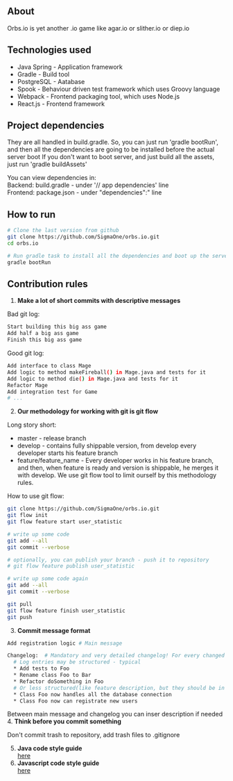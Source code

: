 ## About
Orbs.io is yet another .io game like agar.io or slither.io or diep.io

## Technologies used
* Java Spring - Application framework
* Gradle - Build tool
* PostgreSQL - Aatabase 
* Spook - Behaviour driven test framework which uses Groovy language
* Webpack - Frontend packaging tool, which uses Node.js
* React.js - Frontend framework

## Project dependencies
They are all handled in build.gradle. 
So, you can just run 'gradle bootRun', and then all the dependencies are going to be installed before the actual server boot
If you don't want to boot server, and just build all the assets, just run 'gradle buildAssets'

You can view dependencies in:  
Backend: build.gradle - under '// app dependencies' line  
Frontend: package.json - under "dependencies":" line

## How to run
```bash
# Clone the last version from github 
git clone https://github.com/SigmaOne/orbs.io.git
cd orbs.io

# Run gradle task to install all the dependencies and boot up the server
gradle bootRun
```

## Contribution rules
1. **Make a lot of short commits with descriptive messages**
  
  Bad git log:
  ```bash
  Start building this big ass game
  Add half a big ass game
  Finish this big ass game
  ```
  
  Good git log:
  ```bash
  Add interface to class Mage 
  Add logic to method makeFireball() in Mage.java and tests for it
  Add logic to method die() in Mage.java and tests for it
  Refactor Mage
  Add integration test for Game
  # ...
  ```
2. **Our methodology for working with git is git flow**

  Long story short: 
  * master - release branch 
  * develop - contains fully shippable version, from develop every developer starts his feature branch
  * feature/feature_name - Every developer works in his feature branch, and then, when feature is ready and version is shippable, he merges it with develop. We use git flow tool to limit ourself by this methodology rules.  
  
  How to use git flow:
  ```bash
  git clone https://github.com/SigmaOne/orbs.io.git
  git flow init
  git flow feature start user_statistic
  
  # write up some code
  git add --all
  git commit --verbose
  
  # optionally, you can publish your branch - push it to repository
  # git flow feature publish user_statistic
  
  # write up some code again
  git add --all
  git commit --verbose
  
  git pull
  git flow feature finish user_statistic
  git push
  ```
3. **Commit message format**
  ```bash
  Add registration logic # Main message 

  Changelog:  # Mandatory and very detailed changelog! For every changed line of code!
    # Log entries may be structured - typical
    * Add tests to Foo  
    * Rename class Foo to Bar
    * Refactor doSomething in Foo
    # Or less structured(like feature description, but they should be in separate commit ideally)
    * Class Foo now handles all the database connection
    * Class Foo now can registrate new users
  ```
  Between main message and changelog you can inser description if needed 
4. **Think before you commit something**

  Don't commit trash to repository, add trash files to .gitignore

5. **Java code style guide**  
  [here](https://google.github.io/styleguide/javaguide.html)
6. **Javascript code style guide**  
  [here](https://github.com/airbnb/javascript)
